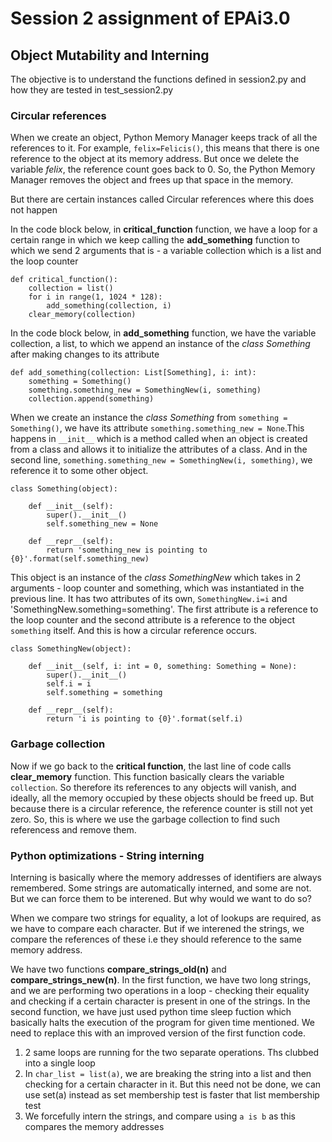 # Session 2 assignment of EPAi3.0

## Object Mutability and Interning

The objective is to understand the functions defined in session2.py and how they are tested in test_session2.py

### Circular references

When we create an object, Python Memory Manager keeps track of all the references to it. For example, `felix=Felicis()`, this means that there is one reference to the object at its memory address. But once we delete the variable *felix*, the reference count goes back to 0. So, the Python Memory Manager removes the object and frees up that space in the memory. 

But there are certain instances called Circular references where this does not happen

In the code block below, in **critical_function** function, we have a loop for a certain range in which we keep calling the **add_something** function to which we send 2 arguments that is - a variable collection which is a list and the loop counter

	def critical_function():
		collection = list()
		for i in range(1, 1024 * 128):
			add_something(collection, i)
		clear_memory(collection)

In the code block below, in **add_something** function,  we have the variable collection, a list, to which we append an instance of the *class Something* after making changes to its attribute

	def add_something(collection: List[Something], i: int):
		something = Something()
		something.something_new = SomethingNew(i, something)
		collection.append(something)

When we create an instance the *class Something* from `something = Something()`, we have its attribute `something.something_new = None`.This happens in `__init__` which is a method called when an object is created from a class and allows it to initialize the attributes of a class.  And in the second line, `something.something_new = SomethingNew(i, something)`, we reference it to some other object.

	class Something(object):

		def __init__(self):
			super().__init__()
			self.something_new = None

		def __repr__(self):
			return 'something_new is pointing to {0}'.format(self.something_new)

This object is an instance of the *class SomethingNew* which takes in 2 arguments - loop counter and something, which was instantiated in the previous line. It has two attributes of its own, `SomethingNew.i=i` and 'SomethingNew.something=something'. The first attribute is a reference to the loop counter and the second attribute is a reference to the object `something` itself. And this is how a circular reference occurs.

	class SomethingNew(object):

		def __init__(self, i: int = 0, something: Something = None):
			super().__init__()
			self.i = i
			self.something = something

		def __repr__(self):
			return 'i is pointing to {0}'.format(self.i)

###  Garbage collection

Now if we go back to the **critical function**, the last line of code calls **clear_memory** function.  This function basically clears the variable `collection`. So therefore its references to any objects will vanish, and ideally, all the memory occupied by these objects should be freed up.  But because there is a circular reference, the reference counter is still not yet zero. So, this is where we use the garbage collection to find such referencess and remove them.

### Python optimizations - String interning
Interning is basically where the memory addresses of identifiers are always  remembered. Some strings are automatically interned, and some are not. But we can force them to be interened. But why would we want to do so?

When we compare two strings for equality, a lot of lookups are required, as we have to compare each character. But if we interened the strings, we compare the references of these i.e they should reference to the same memory address.

We have two functions **compare_strings_old(n)** and **compare_strings_new(n)**. In the first function, we have two long strings, and we are performing two operations in a loop - checking their equality and checking if a certain character is present in one of the strings. In the second function, we have just used python time sleep fuction which basically halts the execution of the program for given time mentioned. We need to replace this with an improved version of the first function code.

1.  2 same loops are running for the two separate operations. Ths clubbed into a single loop
2.  In `char_list = list(a)`, we are breaking the string into a list and then checking for a certain character in it. But this need not be done, we can use set(a) instead as set membership test is faster that list membership test
3. We forcefully intern the strings, and compare using `a is b` as this compares the memory addresses